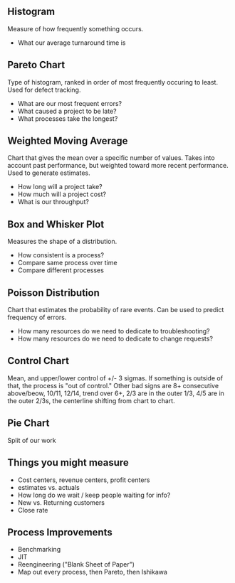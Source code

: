 ## Histogram

Measure of how frequently something occurs.

* What our average turnaround time is

## Pareto Chart

Type of histogram, ranked in order of most frequently occuring to least. Used for defect tracking.

* What are our most frequent errors?
* What caused a project to be late?
* What processes take the longest?

## Weighted Moving Average

Chart that gives the mean over a specific number of values. Takes into account past performance, but weighted toward more recent performance. Used to generate estimates.

* How long will a project take?
* How much will a project cost?
* What is our throughput?

## Box and Whisker Plot

Measures the shape of a distribution.

* How consistent is a process?
* Compare same process over time
* Compare different processes

## Poisson Distribution

Chart that estimates the probability of rare events. Can be used to predict frequency of errors.

* How many resources do we need to dedicate to troubleshooting?
* How many resources do we need to dedicate to change requests?

## Control Chart

Mean, and upper/lower control of +/- 3 sigmas. If something is outside of that, the process is "out of control." Other bad signs are 8+ consecutive above/beow, 10/11, 12/14, trend over 6+, 2/3 are in the outer 1/3, 4/5 are in the outer 2/3s, the centerline shifting from chart to chart.

## Pie Chart

Split of our work

## Things you might measure

* Cost centers, revenue centers, profit centers
* estimates vs. actuals
* How long do we wait / keep people waiting for info?
* New vs. Returning customers
* Close rate

## Process Improvements

* Benchmarking
* JIT
* Reengineering ("Blank Sheet of Paper")
* Map out every process, then Pareto, then Ishikawa
